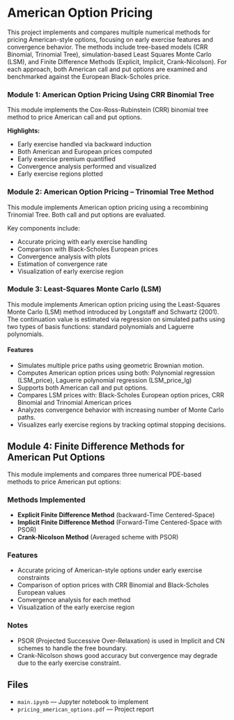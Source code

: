 # American Option Pricing

This project implements and compares multiple numerical methods for pricing American-style options, focusing on early exercise features and convergence behavior. The methods include tree-based models (CRR Binomial, Trinomial Tree), simulation-based Least Squares Monte Carlo (LSM), and Finite Difference Methods (Explicit, Implicit, Crank-Nicolson). For each approach, both American call and put options are examined and benchmarked against the European Black-Scholes price.

### Module 1: American Option Pricing Using CRR Binomial Tree
This module implements the Cox-Ross-Rubinstein (CRR) binomial tree method to price American call and put options.

**Highlights:**
- Early exercise handled via backward induction
- Both American and European prices computed
- Early exercise premium quantified
- Convergence analysis performed and visualized
- Early exercise regions plotted

### Module 2: American Option Pricing – Trinomial Tree Method
This module implements American option pricing using a recombining Trinomial Tree. Both call and put options are evaluated.

Key components include:
- Accurate pricing with early exercise handling
- Comparison with Black-Scholes European prices
- Convergence analysis with plots
- Estimation of convergence rate
- Visualization of early exercise region

### Module 3: Least-Squares Monte Carlo (LSM)
This module implements American option pricing using the Least-Squares Monte Carlo (LSM) method introduced by Longstaff and Schwartz (2001). The continuation value is estimated via regression on simulated paths using two types of basis functions: standard polynomials and Laguerre polynomials.

#### Features
- Simulates multiple price paths using geometric Brownian motion.
- Computes American option prices using both: Polynomial regression (LSM_price), Laguerre polynomial regression (LSM_price_lg)
- Supports both American call and put options.
- Compares LSM prices with: Black-Scholes European option prices, CRR Binomial and Trinomial American prices
- Analyzes convergence behavior with increasing number of Monte Carlo paths.
- Visualizes early exercise regions by tracking optimal stopping decisions.


## Module 4: Finite Difference Methods for American Put Options

This module implements and compares three numerical PDE-based methods to price American put options:

###  Methods Implemented
- **Explicit Finite Difference Method** (backward-Time Centered-Space)
- **Implicit Finite Difference Method** (Forward-Time Centered-Space with PSOR)
- **Crank-Nicolson Method** (Averaged scheme with PSOR)

###  Features
- Accurate pricing of American-style options under early exercise constraints
- Comparison of option prices with CRR Binomial and Black-Scholes European values
- Convergence analysis for each method
- Visualization of the early exercise region


### Notes
- PSOR (Projected Successive Over-Relaxation) is used in Implicit and CN schemes to handle the free boundary.
- Crank-Nicolson shows good accuracy but convergence may degrade due to the early exercise constraint.

## Files
- `main.ipynb` — Jupyter notebook to implement
- `pricing_american_options.pdf` — Project report 



